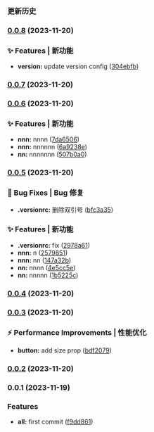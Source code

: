 ### 更新历史

### [0.0.8](https://github.com/shaojie-li/tasty_ui/compare/v0.0.7...v0.0.8) (2023-11-20)


### ✨ Features | 新功能

* **version:** update version config ([304ebfb](https://github.com/shaojie-li/tasty_ui/commit/304ebfb2789a0cd28ec25dd1698aab20015561e9))

### [0.0.7](https://github.com/shaojie-li/tasty_ui/compare/v0.0.6...v0.0.7) (2023-11-20)

### [0.0.6](https://github.com/shaojie-li/tasty_ui/compare/v0.0.5...v0.0.6) (2023-11-20)


### ✨ Features | 新功能

* **nnn:** nnnn ([7da6506](https://github.com/shaojie-li/tasty_ui/commit/7da6506ed08ad7e1c937e449d7e6c36feccc09c0))
* **nnn:** nnnnnn ([6a9238e](https://github.com/shaojie-li/tasty_ui/commit/6a9238e7b64a267efb698458c8b3e0e0f34a8c54))
* **nn:** nnnnnnn ([507b0a0](https://github.com/shaojie-li/tasty_ui/commit/507b0a0bee110983e1b3b958ae65f196771c6ae5))

### [0.0.5](https://github.com/shaojie-li/tasty_ui/compare/v0.0.4...v0.0.5) (2023-11-20)


### 🐛 Bug Fixes | Bug 修复

* **.versionrc:** 删除双引号 ([bfc3a35](https://github.com/shaojie-li/tasty_ui/commit/bfc3a35eb213432302be324e85c92a6efdae4d17))


### ✨ Features | 新功能

* **.versionrc:** fix ([2978a61](https://github.com/shaojie-li/tasty_ui/commit/2978a61c76678d3424ccca9eed4c3ca9439dcb36))
* **nnn:** n ([2579851](https://github.com/shaojie-li/tasty_ui/commit/25798519ef91335e67acadfe3dc171b07c84c771))
* **nnn:** nn ([147a32b](https://github.com/shaojie-li/tasty_ui/commit/147a32bad564ffa651eeec3dc13661149d53a1de))
* **nn:** nnnn ([4e5cc5e](https://github.com/shaojie-li/tasty_ui/commit/4e5cc5e5234f83547ac073f95f187d7c1599865e))
* **nn:** nnnnn ([1b5225c](https://github.com/shaojie-li/tasty_ui/commit/1b5225c587646293013839b28b1a174defd91a2f))

### [0.0.4](https://github.com/shaojie-li/tasty_ui/compare/v0.0.3...v0.0.4) (2023-11-20)

### [0.0.3](https://github.com/shaojie-li/tasty_ui/compare/v0.0.2...v0.0.3) (2023-11-20)


### ⚡ Performance Improvements | 性能优化

* **button:** add size prop ([bdf2079](https://github.com/shaojie-li/tasty_ui/commit/bdf2079cb3292f51a81a10764ddf7374b3f0f8f4))

### [0.0.2](https://github.com/shaojie-li/tasty_ui/compare/v0.0.1...v0.0.2) (2023-11-20)

### 0.0.1 (2023-11-19)


### Features

* **all:** first commit ([f9dd861](https://github.com/shaojie-li/tasty_ui/commit/f9dd861627c6376f4d3209f29852262c22e2a539))
